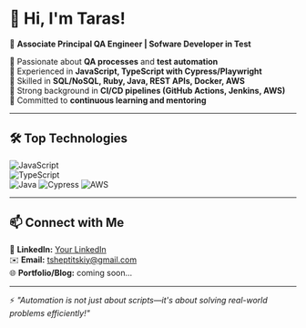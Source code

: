# 👋 Hi, I'm Taras!  

🚀 **Associate Principal QA Engineer | Sofware Developer in Test**  

🔹 Passionate about **QA processes** and **test automation**  
🔹 Experienced in **JavaScript, TypeScript with Cypress/Playwright**  
🔹 Skilled in **SQL/NoSQL, Ruby, Java, REST APIs, Docker, AWS**  
🔹 Strong background in **CI/CD pipelines (GitHub Actions, Jenkins, AWS)**  
🔹 Committed to **continuous learning and mentoring**  

---

## 🛠️ Top Technologies 
![JavaScript](https://img.shields.io/badge/JavaScript-F7DF1E?style=for-the-badge&logo=javascript&logoColor=black)  
![TypeScript](https://img.shields.io/badge/TypeScript-007ACC?style=for-the-badge&logo=typescript&logoColor=white)  
![Java](https://img.shields.io/badge/Java-ED8B00?style=for-the-badge&logo=openjdk&logoColor=white)
![Cypress](https://img.shields.io/badge/Cypress-17202C?style=for-the-badge&logo=cypress&logoColor=white) 
![AWS](https://img.shields.io/badge/AWS-232F3E?style=for-the-badge&logo=amazon-aws&logoColor=white)

---

## 📫 Connect with Me  
💼 **LinkedIn:** [Your LinkedIn](https://www.linkedin.com/in/tsheptytskyi/)  
✉️ **Email:** [tsheptitskiy@gmail.com](mailto:tsheptitskiy@gmail.com)  
🌐 **Portfolio/Blog:** coming soon... 

---

⚡ *"Automation is not just about scripts—it's about solving real-world problems efficiently!"*  
